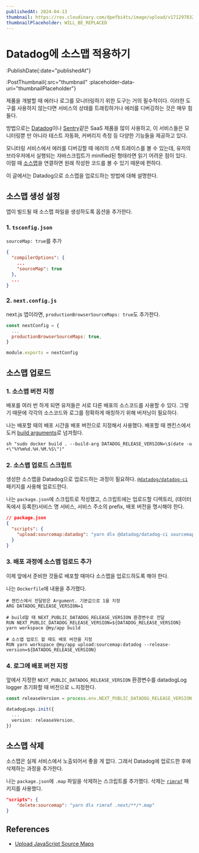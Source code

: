 ```yaml
---
publishedAt: 2024-04-13
thumbnail: https://res.cloudinary.com/dpefbi4ts/image/upload/v1712978326/thumb/045-thumb.png
thumbnailPlaceholder: WILL_BE_REPLACED
---
```


# Datadog에 소스맵 적용하기

:PublishDate{:date="publishedAt"}

:PostThumbnail{:src="thumbnail" :placeholder-data-uri="thumbnailPlaceholder"}

제품을 개발할 때 에러나 로그를 모니터링하기 위한 도구는 거의 필수적이다. 이러한 도구를 사용하지 않는다면 서비스의 상태를 트래킹하거나 에러를 디버깅하는 것은 매우 힘들다.

방법으로는 [Datadog](https://www.datadoghq.com/ko/dg/monitor/personalized-demo-request)이나 [Sentry](https://sentry.io/welcome)같은 SaaS 제품을 많이 사용하고,
이 서비스들은 모니터링뿐 만 아니라 테스트 자동화, 커버리지 측정 등 다양한 기능들을 제공하고 있다.

모니터링 서비스에서 에러를 디버깅할 때 에러의 스택 트레이스를 볼 수 있는데, 유저의 브라우저에서 실행되는 자바스크립트가 minified된 형태라면 읽기 어려운 점이 있다.
이럴 때 [소스맵](https://web.dev/articles/source-maps)을 연결하면 원래 작성한 코드를 볼 수 있기 때문에 편하다.

이 글에서는 Datadog으로 소스맵을 업로드하는 방법에 대해 설명한다.

## 소스맵 생성 설정

앱이 빌드될 때 소스맵 파일을 생성하도록 옵션을 추가한다.

### 1. `tsconfig.json`

`sourceMap: true`를 추가

```json
{
  "compilerOptions": {
    ...
    "sourceMap": true
  },
  ...
}
```

### 2. `next.config.js`

next.js 앱이라면, `productionBrowserSourceMaps: true`도 추가한다.

```js
const nextConfig = {
  ...
  productionBrowserSourceMaps: true,
}

module.exports = nextConfig
```

## 소스맵 업로드

### 1. 소스맵 버전 지정

배포를 여러 번 하게 되면 유저들은 서로 다른 배포의 소스코드를 사용할 수 있다. 그렇기 때문에 각각의 소스코드와 로그를 정확하게 매칭하기 위해 버저닝이 필요하다.

나는 배포할 때의 배포 시간을 배포 버전으로 지정해서 사용했다. 배포할 때 젠킨스에서 도커 [build arguments](https://docs.docker.com/build/guide/build-args/)로 넘겨줬다.

```shell
sh "sudo docker build . --build-arg DATADOG_RELEASE_VERSION=\$(date -u +\"%Y%m%d.%H.%M.%S\")"
```

### 2. 소스맵 업로드 스크립트

생성한 소스맵을 Datadog으로 업로드하는 과정이 필요하다. [`@datadog/datadog-ci`](https://www.npmjs.com/package/@datadog/datadog-ci) 패키지를 사용해 업로드한다.

나는 `package.json`에 스크립트로 작성했고, 스크립트에는 업로드할 디렉토리, (데이터독에서 등록한)서비스 명 서비스, 서비스 주소의 prefix, 배포 버전을 명시해야 한다.

```json
// package.json
{
  "scripts": {
    "upload:sourcemap:datadog": "yarn dlx @datadog/datadog-ci sourcemaps upload .next/static --service=my-service --minified-path-prefix=https://example.com/_next/static"
  }
}
```

### 3. 배포 과정에 소스맵 업로드 추가

이제 앞에서 준비한 것들로 배포할 때마다 소스맵을 업로드하도록 해야 한다.

나는 `Dockerfile`에 내용을 추가했다.

```docker
# 젠킨스에서 전달받은 Argument. 기본값으로 1을 지정
ARG DATADOG_RELEASE_VERSION=1

# build할 때 NEXT_PUBLIC_DATADOG_RELEASE_VERSION 환경변수로 전달
RUN NEXT_PUBLIC_DATADOG_RELEASE_VERSION=${DATADOG_RELEASE_VERSION} yarn workspace @my/app build

# 소스맵 업로드 할 때도 배포 버전을 지정
RUN yarn workspace @my/app upload:sourcemap:datadog --release-version=${DATADOG_RELEASE_VERSION}
```

### 4. 로그에 배포 버전 지정

앞에서 지정한 `NEXT_PUBLIC_DATADOG_RELEASE_VERSION` 환경변수를 datadogLog logger 초기화할 때 버전으로 ㄴ지정한다.

```ts
const releaseVersion = process.env.NEXT_PUBLIC_DATADOG_RELEASE_VERSION

datadogLogs.init({
  ...
  version: releaseVersion,
})
```

## 소스맵 삭제

소스맵은 실제 서비스에서 노출되어서 좋을 게 없다. 그래서 Datadog에 업로드한 후에 삭제하는 과정을 추가한다.

나는 `package.json`에 `.map` 파일을 삭제하는 스크립트를 추가했다. 삭제는 [`rimraf`](https://www.npmjs.com/package/rimraf) 패키지를 사용했다.

```json
"scripts": {
	"delete:sourcemap": "yarn dlx rimraf .next/**/*.map"
}
```

## References

- [Upload JavaScript Source Maps](https://docs.datadoghq.com/ko/real_user_monitoring/guide/upload-javascript-source-maps/?tab=webpackjs)
